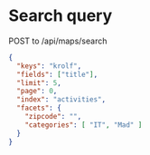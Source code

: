 # Search query

POST to /api/maps/search

```json
{
  "keys": "krolf", 
  "fields": ["title"], 
  "limit": 5, 
  "page": 0, 
  "index": "activities",
  "facets": {
    "zipcode": "",
    "categories": [ "IT", "Mad" ]
  }
}
```